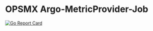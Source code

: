# OPSMX Argo-MetricProvider-Job
[![Go Report Card](https://goreportcard.com/badge/github.com/opsmx/argo-metricprovider-job)](https://goreportcard.com/report/github.com/opsmx/argo-metricprovider-job)
